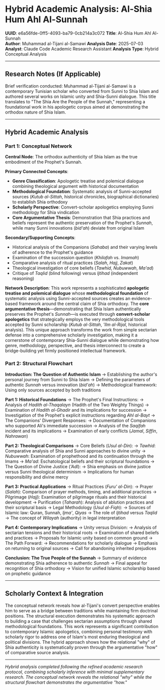 # Hybrid Academic Analysis: Al-Shia Hum Ahl Al-Sunnah

**UUID**: e6a56fde-0ff5-4093-ba79-0cb214a3c072
**Title**: Al-Shia Hum Ahl Al-Sunnah  
**Author**: Muhammad al-Tijani al-Samawi
**Analysis Date**: 2025-07-03
**Analyst**: Claude Code Academic Research Assistant
**Analysis Type**: Hybrid Conceptual Analysis

---

## Research Notes (If Applicable)
Brief verification conducted: Muhammad al-Tijani al-Samawi is a contemporary Tunisian scholar who converted from Sunni to Shia Islam and authored several works on Islamic unity and Shia-Sunni dialogue. This title translates to "The Shia Are the People of the Sunnah," representing a foundational work in his apologetic corpus aimed at demonstrating the orthodox nature of Shia Islam.

---

## Hybrid Academic Analysis

### Part 1: Conceptual Network

**Central Node**: The orthodox authenticity of Shia Islam as the true embodiment of the Prophet's Sunnah.

**Primary Connected Concepts**:
- **Genre Classification**: Apologetic treatise and polemical dialogue combining theological argument with historical documentation
- **Methodological Foundation**: Systematic analysis of Sunni-accepted sources (*Kutub al-Sittah*, historical chronicles, biographical dictionaries) to establish Shia orthodoxy
- **Scholarly Perspective**: Convert-scholar apologetics employing Sunni methodology for Shia vindication
- **Core Argumentative Thesis**: Demonstration that Shia practices and beliefs represent the authentic preservation of the Prophet's *Sunnah*, while many Sunni innovations (*bid'ah*) deviate from original Islam

**Secondary/Supporting Concepts**:
- Historical analysis of the Companions (*Sahaba*) and their varying levels of adherence to the Prophet's guidance
- Examination of the succession question (*Khilafah* vs. *Imamah*)
- Comparative analysis of ritual practices (*Salah*, *Hajj*, *Zakat*)
- Theological investigation of core beliefs (*Tawhid*, *Nubuwwah*, *Ma'ad*)
- Critique of *Taqlid* (blind following) versus *Ijtihad* (independent reasoning)

**Network Description**: This work represents a sophisticated **apologetic treatise and polemical dialogue** whose **methodological foundation** of systematic analysis using Sunni-accepted sources creates an evidence-based framework around the central claim of Shia orthodoxy. The **core argumentative thesis**—demonstrating that Shia Islam authentically preserves the Prophet's *Sunnah*—is executed through **convert-scholar apologetics** that strategically employs the very methodological tools accepted by Sunni scholarship (*Kutub al-Sittah*, *'Ilm al-Rijal*, historical analysis). This unique approach transforms the work from simple sectarian defense into a comprehensive scholarly investigation, making it a cornerstone of contemporary Shia-Sunni dialogue while demonstrating how genre, methodology, perspective, and thesis interconnect to create a bridge-building yet firmly positioned intellectual framework.

### Part 2: Structural Flowchart

**Introduction: The Question of Authentic Islam**
-> Establishing the author's personal journey from Sunni to Shia Islam
-> Defining the parameters of authentic *Sunnah* versus innovation (*bid'ah*)
-> Methodological framework: Using only sources accepted by both traditions

**Part 1: Historical Foundations**
-> The Prophet's Final Instructions:
   -> Analysis of *Hadith al-Thaqalayn* (Hadith of the Two Weighty Things)
   -> Examination of *Hadith al-Ghadir* and its implications for succession
   -> Investigation of the Prophet's explicit instructions regarding *Ahl al-Bayt*
-> The Companions' Divergent Responses:
   -> Documentation of Companions who supported Ali's immediate succession
   -> Analysis of the *Saqifah* incident and its implications
   -> Examination of early conflicts (*Jamal*, *Siffin*, *Nahrawan*)

**Part 2: Theological Comparisons**
-> Core Beliefs (*Usul al-Din*):
   -> *Tawhid*: Comparative analysis of Shia and Sunni approaches to divine unity
   -> *Nubuwwah*: Examination of prophethood and its continuation through the Imams
   -> *Ma'ad*: Eschatological beliefs and their scriptural foundations
-> The Question of Divine Justice (*'Adl*):
   -> Shia emphasis on divine justice versus Sunni theological determinism
   -> Implications for human responsibility and divine mercy

**Part 3: Practical Applications**
-> Ritual Practices (*Furu' al-Din*):
   -> Prayer (*Salah*): Comparison of prayer methods, timing, and additional practices
   -> Pilgrimage (*Hajj*): Examination of pilgrimage rituals and their historical development
   -> Purification (*Taharah*): Analysis of ablution practices and their scriptural basis
-> Legal Methodology (*Usul al-Fiqh*):
   -> Sources of Islamic law: Quran, Sunnah, *Ijma'*, *Qiyas*
   -> The role of *Ijtihad* versus *Taqlid*
   -> The concept of *Wilayah* (authority) in legal interpretation

**Part 4: Contemporary Implications**
-> Unity versus Division:
   -> Analysis of sectarian tensions and their historical roots
   -> Examination of shared beliefs and practices
   -> Proposals for Islamic unity based on common ground
-> The Path Forward:
   -> Recommendations for scholarly dialogue
   -> Emphasis on returning to original sources
   -> Call for abandoning inherited prejudices

**Conclusion: The True People of the Sunnah**
-> Summary of evidence demonstrating Shia adherence to authentic *Sunnah*
-> Final appeal for recognition of Shia orthodoxy
-> Vision for unified Islamic scholarship based on prophetic guidance

---

## Scholarly Context & Integration

The conceptual network reveals how al-Tijani's convert perspective enables him to serve as a bridge between traditions while maintaining firm doctrinal positions. The structural execution demonstrates his systematic approach to building a case that challenges sectarian assumptions through shared methodological foundations. This work represents a significant contribution to contemporary Islamic apologetics, combining personal testimony with scholarly rigor to address one of Islam's most enduring theological and political divisions. The hybrid approach shows how the relational "why" of Shia authenticity is systematically proven through the argumentative "how" of comparative source analysis.

---

*Hybrid analysis completed following the refined academic research protocol, combining scholarly inference with minimal supplementary research. The conceptual network reveals the relational "why" while the structural flowchart demonstrates the argumentative "how."*